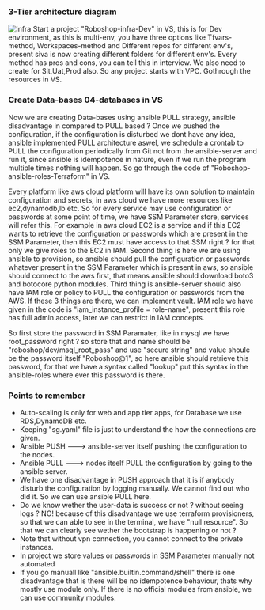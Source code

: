 ### 3-Tier architecture diagram
![infra](https://github.com/user-attachments/assets/747c7e17-2f4a-4aa6-b2d1-bf8bbf363371)
Start a project "Roboshop-infra-Dev" in VS, this is for Dev environment, as this is multi-env, you have three options like Tfvars-method, Workspaces-method and Different repos for different env's, present siva is now creating different folders for different env's. Every method has pros and cons, you can tell this in interview. We also need to create for Sit,Uat,Prod also. So any project starts with VPC. Gothrough the resources in VS.

### Create Data-bases 04-databases in VS
Now we are creating Data-bases using ansible PULL strategy, ansible disadvantage in compared to PULL based ? Once we pushed the configuration, if the configuration is disturbed we dont have any idea, ansible implemented PULL architecture aswel, we schedule a crontab to PULL the configuration periodically from Git not from the ansible-server and run it, since ansible is idempotence in nature, even if we run the program multiple times nothing will happen. So go through the code of "Roboshop-ansible-roles-Terraform" in VS.

Every platform like aws cloud platform will have its own solution to maintain configuration and secrets, in aws cloud we have more resources like ec2,dynamodb,lb etc. So for every service may use configuration or passwords at some point of time, we have SSM Parameter store, services will refer this. For example in aws cloud EC2 is a service and if this EC2 wants to retrieve the configuration or passwords which are present in the SSM Parameter, then this EC2 must have access to that SSM right ? for that only we give roles to the EC2 in IAM. Second thing is here we are using ansible to provision, so ansible should pull the configuration or passwords whatever present in the SSM Parameter which is present in aws, so ansible should connect to the aws first, that means ansible should download boto3 and botocore python modules. Third thing is ansible-server should also have IAM role or policy to PULL the configuration or passwords from the AWS. If these 3 things are there, we can implement vault. IAM role we have given in the code is "iam_instance_profile = role-name", present this role has full admin access, later we can restrict in IAM concepts.

So first store the password in SSM Paramater, like in mysql we have root_password right ? so store that and name should be "roboshop/dev/msql_root_pass" and use "secure string" and value shoule be the password itself "Roboshop@1", so here ansible should retrieve this password, for that we have a syntax called "lookup" put this syntax in the ansible-roles where ever this password is there.

### Points to remember
- Auto-scaling is only for web and app tier apps, for Database we use RDS,DynamoDB etc.
- Keeping "sg.yaml" file is just to understand the how the connections are given.
- Ansible PUSH ---> ansible-server itself pushing the configuration to the nodes.
- Ansible PULL ---> nodes itself PULL the configuration by going to the ansible server.
- We have one disadvantage in PUSH approach that it is if anybody disturb the configuration by logging
  manually. We cannot find out who did it. So we can use ansible PULL here.
- Do we know wether the user-data is success or not ? without seeing logs ? NO! because of this disadvantage
  we use terraform provisioners, so that we can able to see in the terminal, we have "null resource". So that
  we can clearly see wether the bootstrap is happening or not ?
- Note that without vpn connection, you cannot connect to the private instances.
- In project we store values or passwords in SSM Parameter manually not automated
- If you go manuall like "ansible.builtin.command/shell" there is one disadvantage that is there will be no
  idempotence behaviour, thats why mostly use module only. If there is no official modules from ansible, we
  can use community modules.
